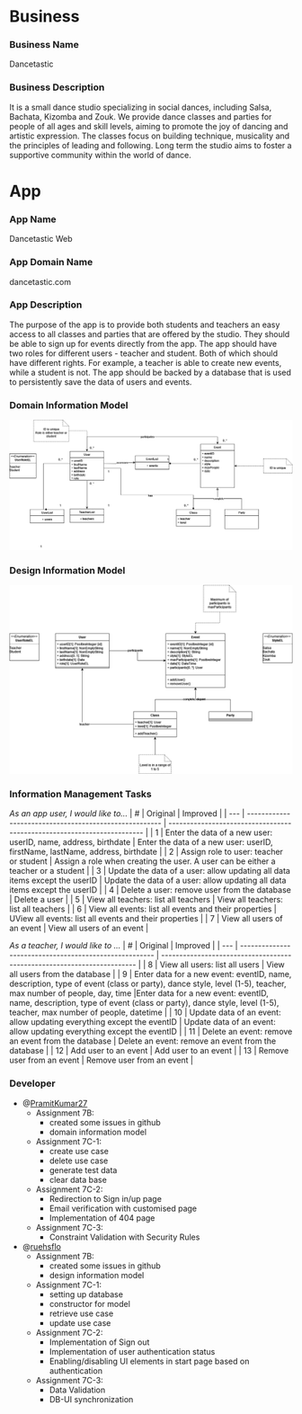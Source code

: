 # Business
### Business Name
Dancetastic

### Business Description
It is a small dance studio specializing in social dances, including Salsa, Bachata, Kizomba and Zouk. We provide dance classes and parties for people of all ages and skill levels, aiming to promote the joy of dancing and artistic expression. The classes focus on building technique, musicality and the principles of leading and following. Long term the studio aims to foster a supportive community within the world of dance. 

# App
### App Name
Dancetastic Web

### App Domain Name
dancetastic.com

### App Description
The purpose of the app is to provide both students and teachers an easy access to all classes and parties that are offered by the studio. They should be able to sign up for events directly from the app. The app should have two roles for different users - teacher and student. Both of which should have different rights. For example, a teacher is able to create new events, while a student is not. The app should be backed by a database that is used to persistently save the data of users and events. 

### Domain Information Model

![Domain information model](uml/domain_information_model.png?raw=true)

### Design Information Model

![Design Information model](uml/design_information_model.png?raw=true)


### Information Management Tasks

_As an app user, I would like to..._
| # | Original | Improved |
| --- | ------------------------------------------------------ | ----------------------------------------------------------------------- |
| 1 | Enter the data of a new user: userID, name, address, birthdate | Enter the data of a new user: userID, firstName, lastName, address, birthdate |
| 2 | Assign role to user: teacher or student | Assign a role when creating the user. A user can be either a teacher or a student  |
| 3 | Update the data of a user: allow updating all data items except the userID |  Update the data of a user: allow updating all data items except the userID |
| 4 | Delete a user: remove user from the database | Delete a user |
| 5 | View all teachers: list all teachers | View all teachers: list all teachers |
| 6 | View all events: list all events and their properties | UView all events: list all events and their properties |
| 7 | View all users of an event | View all users of an event |

_As a teacher, I would like to ..._
| # | Original | Improved |
| --- | ------------------------------------------------------ | ----------------------------------------------------------------------- |
| 8 | View all users: list all users |  View all users from the database |
| 9 | Enter data for a new event: eventID, name, description, type of event (class or party), dance style, level (1-5), teacher, max number of people, day, time |Enter data for a new event: eventID, name, description, type of event (class or party), dance style, level (1-5), teacher, max number of people, datetime |
| 10 | Update data of an event: allow updating everything except the eventID | Update data of an event: allow updating everything except the eventID |
| 11 | Delete an event: remove an event from the database | Delete an event: remove an event from the database |
| 12 | Add user to an event | Add user to an event |
| 13 | Remove user from an event | Remove user from an event |


### Developer 
- @[PramitKumar27](https://github.com/PramitKumar27)
    - Assignment 7B:
        - created some issues in github
        - domain information model
    - Assignment 7C-1:
        - create use case
        - delete use case
        - generate test data
        - clear data base
    - Assignment 7C-2:
        - Redirection to Sign in/up page 
        - Email verification with customised page 
        - Implementation of 404 page
    - Assignment 7C-3:
        - Constraint Validation with Security Rules
- @[ruehsflo](https://github.com/ruehsflo)
    - Assignment 7B:
        - created some issues in github
        - design information model
    - Assignment 7C-1:
        - setting up database
        - constructor for model
        - retrieve use case
        - update use case
    - Assignment 7C-2:
        - Implementation of Sign out
        - Implementation of user authentication status
        - Enabling/disabling UI elements in start page based on authentication
    - Assignment 7C-3:
        - Data Validation
        - DB-UI synchronization